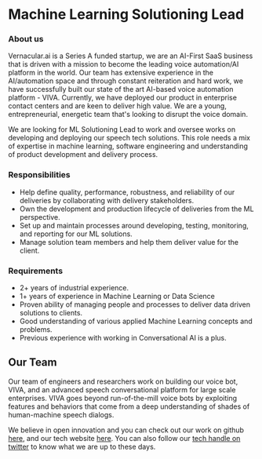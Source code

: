 
# Machine Learning Solutioning Lead

### About us

Vernacular.ai is a Series A funded startup, we are an AI-First SaaS business that is driven with a mission to become 
the leading voice automation/AI platform in the world. Our team has extensive experience in the AI/automation space 
and through constant reiteration and hard work, we have successfully built our state of the art AI-based voice 
automation platform - VIVA. Currently, we have deployed our product in enterprise contact centers and are keen to 
deliver high value. We are a young, entrepreneurial, energetic team that's looking to disrupt the voice domain.

We are looking for ML Solutioning Lead to work and oversee works on developing and deploying our speech tech solutions. 
This role needs a mix of expertise in machine learning, software engineering and understanding of product development 
and delivery process.

### Responsibilities

- Help define quality, performance, robustness, and reliability of our deliveries by collaborating with 
  delivery stakeholders.
- Own the development and production lifecycle of deliveries from the ML perspective.
- Set up and maintain processes around developing, testing, monitoring, and reporting for our ML solutions.
- Manage solution team members and help them deliver value for the client.

### Requirements
- 2+ years of industrial experience.
- 1+ years of experience in Machine Learning or Data Science
- Proven ability of managing people and processes to deliver data driven solutions to clients.
- Good understanding of various applied Machine Learning concepts and problems.
- Previous experience with working in Conversational AI is a plus.

## Our Team

Our team of engineers and researchers work on building our voice bot, VIVA, and
an advanced speech conversational platform for large scale enterprises. VIVA
goes beyond run-of-the-mill voice bots by exploiting features and behaviors that
come from a deep understanding of shades of human-machine speech dialogs.

We believe in open innovation and you can check out our work on github [here](https://github.com/skit-ai), and
our tech website [here](https://tech.skit.ai/). 
You can also follow our [tech handle on twitter](https://twitter.com/SkitTech/) to know what we are up to these days.
